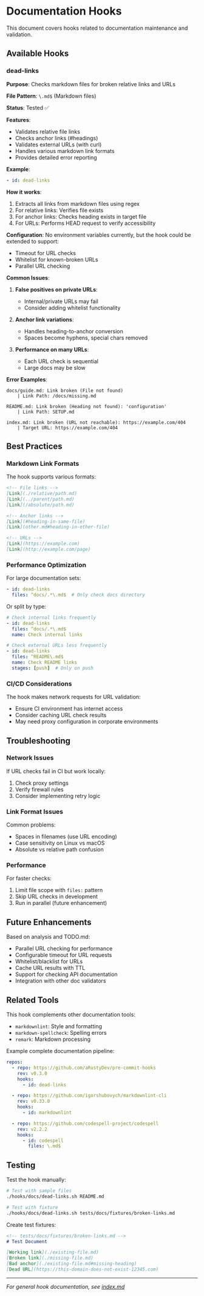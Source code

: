 # Documentation Hooks

This document covers hooks related to documentation maintenance and validation.

## Available Hooks

### dead-links

**Purpose**: Checks markdown files for broken relative links and URLs

**File Pattern**: `\.md$` (Markdown files)

**Status**: Tested ✅

**Features**:
- Validates relative file links
- Checks anchor links (#headings)
- Validates external URLs (with curl)
- Handles various markdown link formats
- Provides detailed error reporting

**Example**:
```yaml
- id: dead-links
```

**How it works**:
1. Extracts all links from markdown files using regex
2. For relative links: Verifies file exists
3. For anchor links: Checks heading exists in target file
4. For URLs: Performs HEAD request to verify accessibility

**Configuration**:
No environment variables currently, but the hook could be extended to support:
- Timeout for URL checks
- Whitelist for known-broken URLs
- Parallel URL checking

**Common Issues**:

1. **False positives on private URLs**:
   - Internal/private URLs may fail
   - Consider adding whitelist functionality

2. **Anchor link variations**:
   - Handles heading-to-anchor conversion
   - Spaces become hyphens, special chars removed

3. **Performance on many URLs**:
   - Each URL check is sequential
   - Large docs may be slow

**Error Examples**:
```
docs/guide.md: Link broken (File not found)
    | Link Path: /docs/missing.md

README.md: Link broken (Heading not found): 'configuration'
    | Link Path: SETUP.md

index.md: Link broken (URL not reachable): https://example.com/404
    | Target URL: https://example.com/404
```

## Best Practices

### Markdown Link Formats

The hook supports various formats:

```markdown
<!-- File links -->
[Link](./relative/path.md)
[Link](../parent/path.md)
[Link](/absolute/path.md)

<!-- Anchor links -->
[Link](#heading-in-same-file)
[Link](other.md#heading-in-other-file)

<!-- URLs -->
[Link](https://example.com)
[Link](http://example.com/page)
```

### Performance Optimization

For large documentation sets:

```yaml
- id: dead-links
  files: ^docs/.*\.md$  # Only check docs directory
```

Or split by type:

```yaml
# Check internal links frequently
- id: dead-links
  files: ^docs/.*\.md$
  name: Check internal links

# Check external URLs less frequently  
- id: dead-links
  files: ^README\.md$
  name: Check README links
  stages: [push]  # Only on push
```

### CI/CD Considerations

The hook makes network requests for URL validation:
- Ensure CI environment has internet access
- Consider caching URL check results
- May need proxy configuration in corporate environments

## Troubleshooting

### Network Issues

If URL checks fail in CI but work locally:
1. Check proxy settings
2. Verify firewall rules
3. Consider implementing retry logic

### Link Format Issues

Common problems:
- Spaces in filenames (use URL encoding)
- Case sensitivity on Linux vs macOS
- Absolute vs relative path confusion

### Performance

For faster checks:
1. Limit file scope with `files:` pattern
2. Skip URL checks in development
3. Run in parallel (future enhancement)

## Future Enhancements

Based on analysis and TODO.md:
- Parallel URL checking for performance
- Configurable timeout for URL requests
- Whitelist/blacklist for URLs
- Cache URL results with TTL
- Support for checking API documentation
- Integration with other doc validators

## Related Tools

This hook complements other documentation tools:
- `markdownlint`: Style and formatting
- `markdown-spellcheck`: Spelling errors
- `remark`: Markdown processing

Example complete documentation pipeline:

```yaml
repos:
  - repo: https://github.com/aRustyDev/pre-commit-hooks
    rev: v0.3.0
    hooks:
      - id: dead-links

  - repo: https://github.com/igorshubovych/markdownlint-cli
    rev: v0.33.0
    hooks:
      - id: markdownlint

  - repo: https://github.com/codespell-project/codespell
    rev: v2.2.2
    hooks:
      - id: codespell
        files: \.md$
```

## Testing

Test the hook manually:

```bash
# Test with sample files
./hooks/docs/dead-links.sh README.md

# Test with fixture
./hooks/docs/dead-links.sh tests/docs/fixtures/broken-links.md
```

Create test fixtures:

```markdown
<!-- tests/docs/fixtures/broken-links.md -->
# Test Document

[Working link](./existing-file.md)
[Broken link](./missing-file.md)
[Bad anchor](./existing-file.md#missing-heading)
[Dead URL](https://this-domain-does-not-exist-12345.com)
```

---
*For general hook documentation, see [index.md](index.md)*
